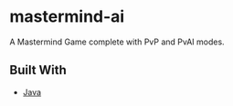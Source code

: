 # mastermind-ai
A Mastermind Game complete with PvP and PvAI modes.

## Built With
- [Java](https://www.java.com/en/)
